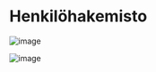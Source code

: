# Henkilöhakemisto

![image](https://user-images.githubusercontent.com/70442725/188007289-b090d943-9fa8-455b-9138-a2cfc4ea4564.png)

![image](https://user-images.githubusercontent.com/70442725/188007457-458871fa-029a-4b57-8dfa-2ba5c47b79bc.png)

